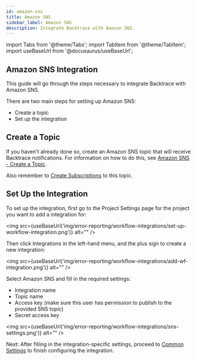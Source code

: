 ```yaml
---
id: amazon-sns
title: Amazon SNS
sidebar_label: Amazon SNS
description: Integrate Backtrace with Amazon SNS.
---
```

import Tabs from '@theme/Tabs';
import TabItem from '@theme/TabItem';
import useBaseUrl from '@docusaurus/useBaseUrl';

## Amazon SNS Integration
This guide will go through the steps necessary to integrate Backtrace with Amazon SNS.

There are two main steps for setting up Amazon SNS:
- Create a topic
- Set up the integration

## Create a Topic
If you haven't already done so, create an Amazon SNS topic that will receive Backtrace notifications. For information on how to do this, see [Amazon SNS - Create a Topic](https://docs.aws.amazon.com/sns/latest/dg/sns-create-topic.html).

Also remember to [Create Subscriptions](https://docs.aws.amazon.com/sns/latest/dg/sns-create-subscribe-endpoint-to-topic.html) to this topic.

## Set Up the Integration
To set up the integration, first go to the Project Settings page for the project you want to add a integration for:

<img src={useBaseUrl('img/error-reporting/workflow-integrations/set-up-workflow-integration.png')} alt="" />

Then click Integrations in the left-hand menu, and the plus sign to create a new integration:

<img src={useBaseUrl('img/error-reporting/workflow-integrations/add-wf-integration.png')} alt="" />

Select Amazon SNS and fill in the required settings:
- Integration name
- Topic name
- Access key (make sure this user has permission to publish to the provided SNS topic)
- Secret access key

<img src={useBaseUrl('img/error-reporting/workflow-integrations/sns-settings.png')} alt="" />

Next: After filling in the integration-specific settings, proceed to [Common Settings](/error-reporting/workflow-integrations/common-settings) to finish configuring the integration.
